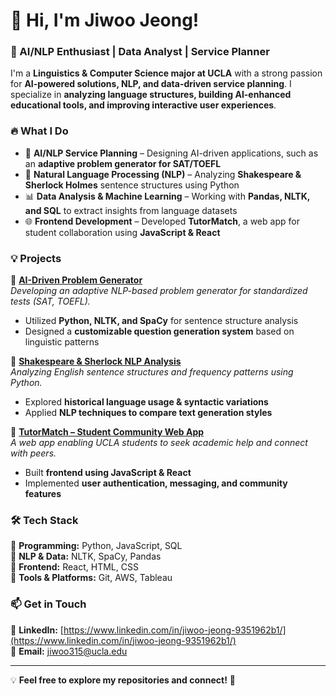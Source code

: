 # 👋 Hi, I'm Jiwoo Jeong!  
### 🚀 AI/NLP Enthusiast | Data Analyst | Service Planner  

I'm a **Linguistics & Computer Science major at UCLA** with a strong passion for **AI-powered solutions, NLP, and data-driven service planning**. 
I specialize in **analyzing language structures, building AI-enhanced educational tools, and improving interactive user experiences**.  

### 🔥 What I Do  
- 📝 **AI/NLP Service Planning** – Designing AI-driven applications, such as an **adaptive problem generator for SAT/TOEFL**  
- 🧠 **Natural Language Processing (NLP)** – Analyzing **Shakespeare & Sherlock Holmes** sentence structures using Python  
- 📊 **Data Analysis & Machine Learning** – Working with **Pandas, NLTK, and SQL** to extract insights from language datasets  
- 🌐 **Frontend Development** – Developed **TutorMatch**, a web app for student collaboration using **JavaScript & React**  

### 💡 Projects  
🔹 **[AI-Driven Problem Generator]()**  
_Developing an adaptive NLP-based problem generator for standardized tests (SAT, TOEFL)._  
- Utilized **Python, NLTK, and SpaCy** for sentence structure analysis  
- Designed a **customizable question generation system** based on linguistic patterns  

🔹 **[Shakespeare & Sherlock NLP Analysis](https://github.com/serahs1m/gola.io)**  
_Analyzing English sentence structures and frequency patterns using Python._  
- Explored **historical language usage & syntactic variations**  
- Applied **NLP techniques to compare text generation styles**  

🔹 **[TutorMatch – Student Community Web App](https://github.com/atluo04/TutorMatch)**  
_A web app enabling UCLA students to seek academic help and connect with peers._  
- Built **frontend using JavaScript & React**  
- Implemented **user authentication, messaging, and community features**  

### 🛠 Tech Stack  
🔹 **Programming:** Python, JavaScript, SQL  
🔹 **NLP & Data:** NLTK, SpaCy, Pandas  
🔹 **Frontend:** React, HTML, CSS  
🔹 **Tools & Platforms:** Git, AWS, Tableau  

### 📫 Get in Touch  
💼 **LinkedIn:** [https://www.linkedin.com/in/jiwoo-jeong-9351962b1/](https://www.linkedin.com/in/jiwoo-jeong-9351962b1/)  
📧 **Email:** jiwoo315@ucla.edu  

---

💡 **Feel free to explore my repositories and connect!** 🚀
